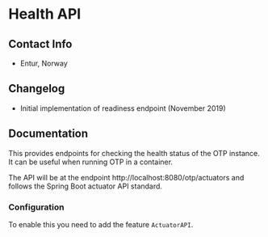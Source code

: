 # Health API

## Contact Info
- Entur, Norway

## Changelog
- Initial implementation of readiness endpoint (November 2019)

## Documentation
This provides endpoints for checking the health status of the OTP instance. It can be useful when 
running OTP in a container.

The API will be at the endpoint http://localhost:8080/otp/actuators and follows the Spring Boot
actuator API standard.
 
### Configuration
To enable this you need to add the feature `ActuatorAPI`.
